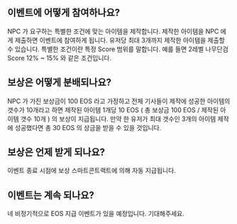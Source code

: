 ## 이벤트에 어떻게 참여하나요? 
NPC 가 요구하는 특별한 조건에 맞는 아이템을 제작합니다. 제작한 아이템을 NPC 에게 제출하면 이벤트에 참여하게 됩니다. 
유저당 최대 3개까지 제작한 아이템을 제출할 수 있습니다. 
특별한 조건이란 특정 Score 범위를 말합니다. 예를 들면 2레벨 나무단검 Score 12% ~ 15% 와 같은 조건입니다.

## 보상은 어떻게 분배되나요? 
NPC 가 가진 보상금이 100 EOS 라고 가정하고 전체 기사들이 제작에 성공한 아이템의 갯수가 10개라고 하면 
제작된 아이템 1개당 10 EOS ( 총 보상금 100 EOS / 제작된 아이템 갯수 10개 ) 의 보상이 지급됩니다. 
만약 한 유저가 최대 갯수인 3개의 아이템 제작에 성공했다면 총 30 EOS 의 상금을 받을 수 있을 것입니다.

## 보상은 언제 받게 되나요?  
이벤트 종료 시점에 보상 스마트콘트랙트에 의해 자동 지급됩니다.

## 이벤트는 계속 되나요?
네 비정기적으로 EOS 지급 이벤트가 있을 예정입니다. 기대해주세요.
